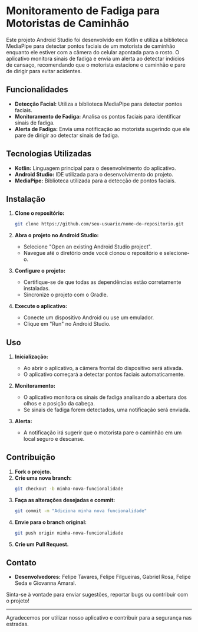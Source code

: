 # Monitoramento de Fadiga para Motoristas de Caminhão

Este projeto Android Studio foi desenvolvido em Kotlin e utiliza a biblioteca MediaPipe para detectar pontos faciais de um motorista de caminhão enquanto ele estiver com a câmera do celular apontada para o rosto. O aplicativo monitora sinais de fadiga e envia um alerta ao detectar indícios de cansaço, recomendando que o motorista estacione o caminhão e pare de dirigir para evitar acidentes.

## Funcionalidades

- **Detecção Facial:** Utiliza a biblioteca MediaPipe para detectar pontos faciais.
- **Monitoramento de Fadiga:** Analisa os pontos faciais para identificar sinais de fadiga.
- **Alerta de Fadiga:** Envia uma notificação ao motorista sugerindo que ele pare de dirigir ao detectar sinais de fadiga.

## Tecnologias Utilizadas

- **Kotlin:** Linguagem principal para o desenvolvimento do aplicativo.
- **Android Studio:** IDE utilizada para o desenvolvimento do projeto.
- **MediaPipe:** Biblioteca utilizada para a detecção de pontos faciais.

## Instalação

1. **Clone o repositório:**
   ```bash
   git clone https://github.com/seu-usuario/nome-do-repositorio.git
   ```
2. **Abra o projeto no Android Studio:**
   - Selecione "Open an existing Android Studio project".
   - Navegue até o diretório onde você clonou o repositório e selecione-o.

3. **Configure o projeto:**
   - Certifique-se de que todas as dependências estão corretamente instaladas.
   - Sincronize o projeto com o Gradle.

4. **Execute o aplicativo:**
   - Conecte um dispositivo Android ou use um emulador.
   - Clique em "Run" no Android Studio.

## Uso

1. **Inicialização:**
   - Ao abrir o aplicativo, a câmera frontal do dispositivo será ativada.
   - O aplicativo começará a detectar pontos faciais automaticamente.

2. **Monitoramento:**
   - O aplicativo monitora os sinais de fadiga analisando a abertura dos olhos e a posição da cabeça.
   - Se sinais de fadiga forem detectados, uma notificação será enviada.

3. **Alerta:**
   - A notificação irá sugerir que o motorista pare o caminhão em um local seguro e descanse.

## Contribuição

1. **Fork o projeto.**
2. **Crie uma nova branch:**
   ```bash
   git checkout -b minha-nova-funcionalidade
   ```
3. **Faça as alterações desejadas e commit:**
   ```bash
   git commit -m "Adiciona minha nova funcionalidade"
   ```
4. **Envie para o branch original:**
   ```bash
   git push origin minha-nova-funcionalidade
   ```
5. **Crie um Pull Request.**


## Contato

- **Desenvolvedores:** Felipe Tavares, Felipe Filgueiras, Gabriel Rosa, Felipe Seda e Giovanna Amaral.

Sinta-se à vontade para enviar sugestões, reportar bugs ou contribuir com o projeto!

---

Agradecemos por utilizar nosso aplicativo e contribuir para a segurança nas estradas.
